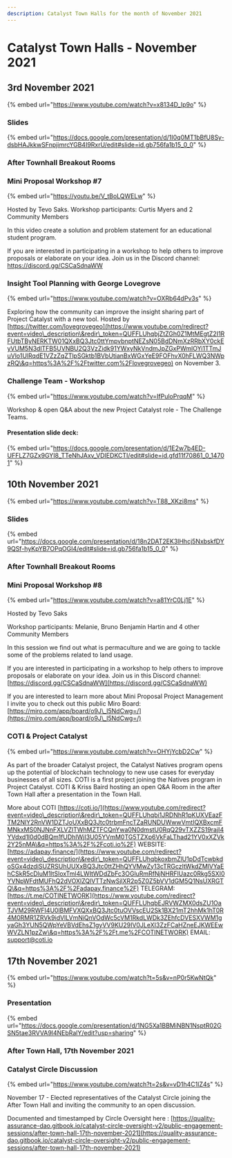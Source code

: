 ```yaml
---
description: Catalyst Town Halls for the month of November 2021
---
```


# Catalyst Town Halls - November 2021

## 3rd November 2021

{% embed url="https://www.youtube.com/watch?v=x8134D_Ip9o" %}

### Slides

{% embed url="https://docs.google.com/presentation/d/1I0q0MT1bBfU8Sy-dsbHAJkkwSFnpjimrcYGB4I9RxrU/edit#slide=id.gb756fa1b15_0_0" %}

### After Townhall Breakout Rooms

### Mini Proposal Workshop #7

{% embed url="https://youtu.be/V_tBoLQWELw" %}

Hosted by Tevo Saks. Workshop participants: Curtis Myers and 2 Community Members

In this video create a solution and problem statement for an educational student program.

If you are interested in participating in a workshop to help others to improve proposals or elaborate on your idea. Join us in the Discord channel: https://discord.gg/CSCaSdnaWW

### Insight Tool Planning with George Lovegrove

{% embed url="https://www.youtube.com/watch?v=OXRb64dPv3s" %}

Exploring how the community can improve the insight sharing part of Project Catalyst with a new tool. Hosted by [https://twitter.com/lovegrovegeo](https://www.youtube.com/redirect?event=video\_description\&redir\_token=QUFFLUhqbjZtZGh0Z1MtMEgtZ2I1RFUtbTByNERKTW01QXxBQ3Jtc0ttYmpvbnptNEZsN05BdDNmXzRRbXY0ckEyVUM5N3dlTFB5UVNBU2Q3VzZidk91YWxyNkVndmJpZGxPWmlOYi1TTmJuVlo1UlRqdE1VZzZqZTlpSGktb1BVbUtianBxWGxYeE9FOFhvX0hFLWQ3NWpzRQ\&q=https%3A%2F%2Ftwitter.com%2Flovegrovegeo) on November 3.

### Challenge Team - Workshop

{% embed url="https://www.youtube.com/watch?v=IfPuloPrqqM" %}

Workshop & open Q\&A about the new Project Catalyst role - The Challenge Teams.

#### Presentation slide deck:

{% embed url="https://docs.google.com/presentation/d/1E2w7b4ED-UFFLZ7GZx9GYI8_TTeNhJAxv_VDIEDKCTI/edit#slide=id.gfd11f70861_0_14701" %}

## 10th November 2021

{% embed url="https://www.youtube.com/watch?v=T88_XKzi8ms" %}

### Slides

{% embed url="https://docs.google.com/presentation/d/18n2DAT2EK3lHhcj5NxbskfDY9QSf-hyKpYB7OPqOGI4/edit#slide=id.gb756fa1b15_0_0" %}

### After Townhall Breakout Rooms

### Mini Proposal Workshop #8

{% embed url="https://www.youtube.com/watch?v=a81YrC0Lj1E" %}

Hosted by Tevo Saks

Workshop participants: Melanie, Bruno Benjamin Hartin and 4 other Community Members

In this session we find out what is permaculture and we are going to tackle some of the problems related to land usage.

If you are interested in participating in a workshop to help others to improve proposals or elaborate on your idea. Join us in this Discord channel: [https://discord.gg/CSCaSdnaWW](https://discord.gg/CSCaSdnaWW)

If you are interested to learn more about Mini Proposal Project Management I invite you to check out this public Miro Board: [https://miro.com/app/board/o9J\_l5NdCwg=/](https://miro.com/app/board/o9J\_l5NdCwg=/)

### COTI & Project Catalyst

{% embed url="https://www.youtube.com/watch?v=OHYjYcbD2Cw" %}

As part of the broader Catalyst project, the Catalyst Natives program opens up the potential of blockchain technology to new use cases for everyday businesses of all sizes. COTI is a first project joining the Natives program in Project Catalyst. COTI & Kriss Baird hosting an open Q\&A Room in the after Town Hall after a presentation in the Town Hall.

More about COTI [https://coti.io/](https://www.youtube.com/redirect?event=video\_description\&redir\_token=QUFFLUhqbi1JRDNhR1pKUXVEazFTM2NlY2RnVW1DZTJoUXxBQ3Jtc0trbmFncTZaRUNDUWwwVmtIQXBxcmFMNkxMS0NJNnFXLVZlTWhMZTFCQnYwa0N0dmstU0RqQ29vTXZZS19rajI4YVdxd1l0d0dBQm1fUDhIWjI3U05YVmM0TG5TZXp6VkFaLThad21YV0xXZVk2Y25nMA\&q=https%3A%2F%2Fcoti.io%2F) WEBSITE: [https://adapay.finance/](https://www.youtube.com/redirect?event=video\_description\&redir\_token=QUFFLUhqbkoxbmZlU1pDdTcwbkdoSGx4dzdiSUZRSUhUUXxBQ3Jtc0ttZHhQYVMwZy13cTRGczltWkdZMlVYaEhCSkR5cDluM1ltSloxTml4LWItWDdZbFc3OGluRmRfNjNHRFlUazc0Rkg5SXI0YVNpWFdtMUFhQ2dVOXlZQlVTTzNwSjlXR2p5Z0Z5bVV1dGM5Q1NsUXRGTQ\&q=https%3A%2F%2Fadapay.finance%2F) TELEGRAM: [https://t.me/COTINETWORK](https://www.youtube.com/redirect?event=video\_description\&redir\_token=QUFFLUhqbEJRVWZMX0dsZU1OaTJVM29RWFI4U0lBMFVXQXxBQ3Jtc0tuOVVscEU2Sk1BX21mT2hhMk1hT0R4M0RMR1ZRVk9idVlLVmNiQnVOdWc5cVM1RkdLWDk3ZEhfcDVESXVWM1gyaGh3YUN5QWpYeVBVdEhsZ1gyVV9KU29IV0JLeXI3ZzFCaHZneEJKWEEwWVZLN1pzZw\&q=https%3A%2F%2Ft.me%2FCOTINETWORK) EMAIL: support@coti.io

## 17th November 2021

{% embed url="https://www.youtube.com/watch?t=5s&v=nP0r5KwNtQk" %}

### Presentation

{% embed url="https://docs.google.com/presentation/d/1NG5Xa1BBMiNBN1NsptR02GSN5tae3RVVA9l4NEbRalY/edit?usp=sharing" %}

### After Town Hall, 17th November 2021

### Catalyst Circle Discussion

{% embed url="https://www.youtube.com/watch?t=2s&v=vD1h4C1lZ4s" %}

November 17 - Elected representatives of the Catalyst Circle joining the After Town Hall and inviting the community to an open discussion.

Documented and timestamped by Circle Oversight here : [https://quality-assurance-dao.gitbook.io/catalyst-circle-oversight-v2/public-engagement-sessions/after-town-hall-17th-november-2021](https://quality-assurance-dao.gitbook.io/catalyst-circle-oversight-v2/public-engagement-sessions/after-town-hall-17th-november-2021)
